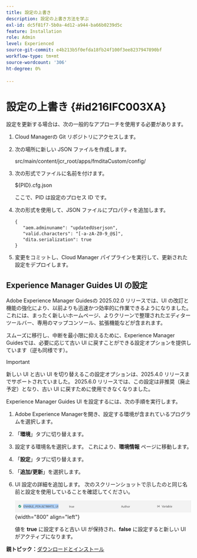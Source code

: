```yaml
---
title: 設定の上書き
description: 設定の上書き方法を学ぶ
exl-id: dc5f81f7-5b0a-4d12-a944-ba66b0239d5c
feature: Installation
role: Admin
level: Experienced
source-git-commit: e4b213b5f0efda18fb24f100f3ee8237947890bf
workflow-type: tm+mt
source-wordcount: '306'
ht-degree: 0%

---
```


# 設定の上書き {#id216IFC003XA}

設定を更新する場合は、次の一般的なアプローチを使用する必要があります。

1. Cloud Managerの Git リポジトリにアクセスします。

1. 次の場所に新しい JSON ファイルを作成します。

   src/main/content/jcr\_root/apps/fmditaCustom/config/

1. 次の形式でファイルに名前を付けます。

   $\{PID\}.cfg.json

   ここで、PID は設定のプロセス ID です。

1. 次の形式を使用して、JSON ファイルにプロパティを追加します。

   ```
   {
      "aem.adminuname": "updatedUserjson",
      "valid.characters": "[-a-zA-Z0-9_@$]",
      "dita.serialization": true
   }
   ```

1. 変更をコミットし、Cloud Manager パイプラインを実行して、更新された設定をデプロイします。

## Experience Manager Guides UI の設定

Adobe Experience Manager Guidesの 2025.02.0 リリースでは、UI の改訂と機能の強化により、以前よりも迅速かつ効率的に作業できるようになりました。 これには、まったく新しいホームページ、よりクリーンで整理されたエディターツールバー、専用のマップコンソール、拡張機能などが含まれます。

スムーズに移行し、中断を最小限に抑えるために、Experience Manager Guidesでは、必要に応じて古い UI に戻すことができる設定オプションを提供しています（逆も同様です）。

>[!IMPORTANT]
>
> 新しい UI と古い UI を切り替えるこの設定オプションは、2025.4.0 リリースまでサポートされていました。 2025.6.0 リリースでは、この設定は非推奨（廃止予定）となり、古い UI に戻すために使用できなくなりました。

Experience Manager Guides UI を設定するには、次の手順を実行します。

1. Adobe Experience Managerを開き、設定する環境が含まれているプログラムを選択します。
2. 「**環境**」タブに切り替えます。
3. 設定する環境名を選択します。 これにより、**環境情報** ページに移動します。
4. 「**設定**」タブに切り替えます。
5. 「**追加/更新**」を選択します。
6. UI 設定の詳細を追加します。 次のスクリーンショットで示したのと同じ名前と設定を使用していることを確認してください。

   ![](assets/enable-penultimate-ui.png){width="800" align="left"}

   値を **true** に設定すると古い UI が保持され、**false** に設定すると新しい UI がアクティブになります。



**親トピック：**&#x200B;[ ダウンロードとインストール ](download-install.md)
